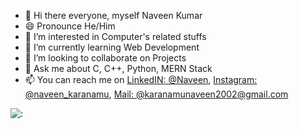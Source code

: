 - 👋 Hi there everyone, myself Naveen Kumar
- 😄 Pronounce He/Him
- 👀 I’m interested in Computer's related stuffs
- 🌱 I’m currently learning Web Development
- 💞️ I’m looking to collaborate on Projects
- 💬 Ask me about C, C++, Python, MERN Stack
- 📫 You can reach me on [LinkedIN: @Naveen](https://www.linkedin.com/in/naveen-karanamu-672604208/), 
[Instagram: @naveen_karanamu](https://www.instagram.com/naveen_karanamu/), [Mail: @karanamunaveen2002@gmail.com](https://mailto:karanamunaveen2002@gmail.com)

![:](https://github-readme-stats.vercel.app/api?username=Naveen-Karanamu&&show_icons=true&title_color=ffffff&icon_color=4c4dff&text_color=737373&bg_color=262626)
